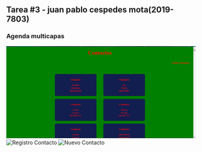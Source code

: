 ## Tarea #3 - juan pablo cespedes mota(2019-7803)

### Agenda multicapas 



![Contactos](Capture.PNG)
![Registro Contacto](Capture2.PNG)
![Nuevo Contacto](cap)